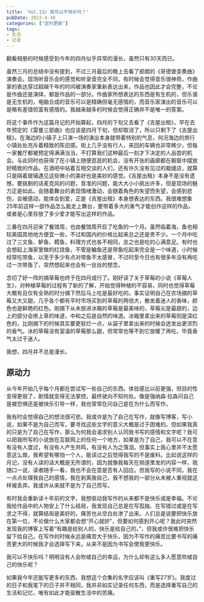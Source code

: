 ```yaml
---
title: 'Vol.13/ 我可以不快乐吗？'
pubDate: 2022-4-30
categories: ["定时更新"]
tags:
- 生活
- 记录
---
```




翻看相册的时候感受到今年的四月似乎异常的漫长，虽然只有30天而已。

虽然三月的总结中没有提到，不过三月最后的晚上去看了郎朗的《哥德堡变奏曲》演奏会。现场听音乐会的感觉和听录音完全不同，有时候会觉得音乐很神奇。作曲家的表达穿过超越千年的时间被演奏家重新表达出来，作品也因此才会完整，不论是作曲还是演绎，都是作品的一部分。作曲家所想表达的东西是有生机的，但乐谱是无生机的，电脑合成的音乐可以是精确但毫无感情的，而音乐家演出的音乐可以是略有差错但富有感情的。我越来越多的时候会觉得正确并不是唯一的答案。


将这个事件作为这篇月记的开始算起，四月的下旬又去看了《吉屋出租》，早在去年预定的《雷曼三部曲》也应该是四月下旬，但却取消了，所以只剩下了《吉屋出租》。在海边的小镇子上只演一场的演出本身就带着特别的气息，何况海边的旅行小镇处处充斥着精致的陈旧感。街上几乎没有行人，来回的车辆也非常稀少，但每一家餐厅都被预定得满满当当，不打算我们这种最后一刻才下决定的人品尝的机会。与此同时也获得了在小镇上随便逛逛的机会，没有开张的画廊都在橱窗中摆放好精致的作品，在酒吧中站着互相交谈的人们，还有许久没有见过的裁缝店，就算只是隔着玻璃遇见这些微小的美好也是美妙的感觉。《吉屋出租》本身不是没有遗憾，要挑剔的话麦克风的问题，音准的问题，能大大小小挑出许多，但是现场的魅力正是如此。会随着舞台的表现情绪激动，会随着角色的失望而失望，会感到悲伤，会被感动，能体会到爱，正是《吉屋出租》本身想表达的东西。我很难想象25年前这样一部作品怎么能走上舞台，要带着多大的勇气才能创作这样的作品，或者是心里存放了多少爱才能写出这样的作品。

三番在四月迎来了餐馆周，也由餐馆周开启了吃鱼的一个月。虽然临着海，鱼也相较美国其他地方便宜一些，不过和国内的价格比起来总之还是贵不少。一个月中吃过了三文鱼、鲈鱼、鳕鱼，料理方式也各不相同，总之也是吃的心满意足。有时也会想起上海家里做的红烧鱼，不管是鳊鱼还是带鱼吃起来完全是一个味道，小时候经常吃带鱼，以至于多少有点对带鱼不太感冒，不过时至今日也有很多年没有再吃过一次带鱼了，突然想起来也会有一丝丝的想念。

念叨了好一阵的摘草莓也终于在四月成行了。刚好读了关于草莓的小说《草莓人生》，对种植草莓的过程有了新的了解，开始觉得种植的不容易，同时也觉得草莓大概有且仅有全熟的时分摘下然后马上吃是最好吃的。事实证明自己在农场摘的草莓又大又甜，几乎各个都有平时市场买到的草莓的两倍大，散发着迷人的香味，颜色也是鲜艳的红色。刚摘下从未放进冰箱的草莓是最美味的，草莓尖是最甜的，边上的部分会掺上草的味道，中和之后是自然的味道。冰箱里拿出来的草莓则是深红色的，比刚摘下的时候其实要更软烂一点，从袋子里拿出来的时候会迸发出更浓烈的香气。冰的草莓没有室温的草莓那么甜，但常常也等不到它放暖了再吃，毕竟香气太过于迷人。

我想，四月并不总是漫长。

## 原动力 

从今年开始几乎每个月都在尝试写一些自己的东西。体验感比以前更强，但目的性变得更弱了，剧情就变得无法掌控，最终驶向不知何处。像是强纳森·拉森问自己是被恐惧还是被快乐引导一样，我也常常在问自己是在为什么而写作。

我有时会觉得自己的想法很可悲。我或许是为了自己在写作，就像写博客，写小说，如果不是为自己而写，要寻找这些文字的意义大概是过于困难的。但如果我真的只是为了自己在写作，那么为何我会渴求别人认同我书写的感情和文字呢？我可以把我所写的小说放在互联网上的任何一个地方，如果是为了自己，我可以不在意有没有人度过，有没有人产生共鸣，有没有人为之落泪。但事实上我心里并不太愿意这么做，我希望有哪怕一个人，能读过之后觉得我写的不是废料。比如说这样的月记，没有人读的话大概是无所谓的，因为就像我每天在频道里发的内容一样，我随口一说，读者随手一看，我也不会在意是否有人回应。但我写的小说不同，我在一点点处理我自己的感情，我在剥离我自己，我不想我的一部分从未被人重视就这样被丢弃。我或许从来就不是为了自己而写。

有时我会重新读十年前的文字，我想驱动我写作的从来都不是快乐或是幸福。不论我给作品中的人物安上了什么结局，我发现自己总是在写孤独、在写错过或是在写求之不得，就算结局是美好的，痛苦也从空白处渗了出来。人们总是说要把快乐放在第一位，不论做什么大家都会想“开心就好”，但要如何感到开心呢？我此时突然发现我的博客上写着“有趣是给别人的，快乐是给自己的。”，但我或许很难把快乐留下给自己。在写作的时候永远是痛苦大于快乐，因为不写作的痛苦比要书写的痛苦更大的时候我才会选择写下来，从来不是因为书写会使我更快乐。

我可以不快乐吗？明明没有人会吹嘘自己的幸运，为什么却有这么多人愿意吹嘘自己的快乐呢？

如果我今年还能写更多的东西，我想这个合集的名字应该叫《重写27岁》。我度过的日子和我笔下的日子并不相同，我并非如实记录任何东西，而是选择重写自己的生活和记忆，唯有如此才能驱散生活中的苦痛。
